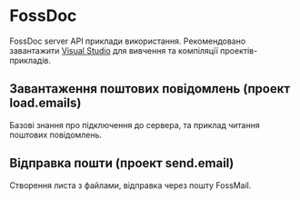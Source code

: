 # FossDoc
FossDoc server API приклади використання. 
Рекомендовано завантажити [Visual Studio](https://visualstudio.microsoft.com/vs/community/) для вивчення та компіляції проектів-прикладів.

## Завантаження поштових повідомлень (проект load.emails)

Базові знання про підключення до сервера, та приклад читання поштових повідомлень.

## Відправка пошти (проект send.email)

Створення листа з файлами, відправка через пошту FossMail.

